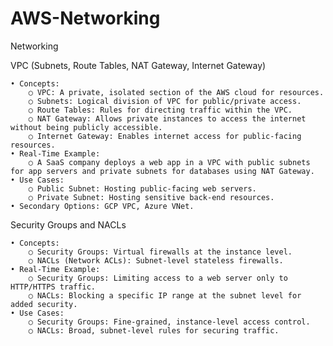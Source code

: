 # AWS-Networking

 Networking
 
VPC (Subnets, Route Tables, NAT Gateway, Internet Gateway)

	• Concepts:
		○ VPC: A private, isolated section of the AWS cloud for resources.
		○ Subnets: Logical division of VPC for public/private access.
		○ Route Tables: Rules for directing traffic within the VPC.
		○ NAT Gateway: Allows private instances to access the internet without being publicly accessible.
		○ Internet Gateway: Enables internet access for public-facing resources.
	• Real-Time Example:
		○ A SaaS company deploys a web app in a VPC with public subnets for app servers and private subnets for databases using NAT Gateway.
	• Use Cases:
		○ Public Subnet: Hosting public-facing web servers.
		○ Private Subnet: Hosting sensitive back-end resources.
	• Secondary Options: GCP VPC, Azure VNet.

Security Groups and NACLs

	• Concepts:
		○ Security Groups: Virtual firewalls at the instance level.
		○ NACLs (Network ACLs): Subnet-level stateless firewalls.
	• Real-Time Example:
		○ Security Groups: Limiting access to a web server only to HTTP/HTTPS traffic.
		○ NACLs: Blocking a specific IP range at the subnet level for added security.
	• Use Cases:
		○ Security Groups: Fine-grained, instance-level access control.
		○ NACLs: Broad, subnet-level rules for securing traffic.
